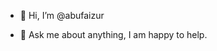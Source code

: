 - 👋 Hi, I’m @abufaizur
<!--
 -- 👀 I’m interested in ...
- 🌱 I’m currently learning ...
- 💞️ I’m looking to collaborate on ...
- 📫 How to reach me ... 
--->
- 💬 Ask me about anything, I am happy to help.
<!---
abufaizur/abufaizur is a ✨ special ✨ repository because its `README.md` (this file) appears on your GitHub profile.
You can click the Preview link to take a look at your changes.
--->
